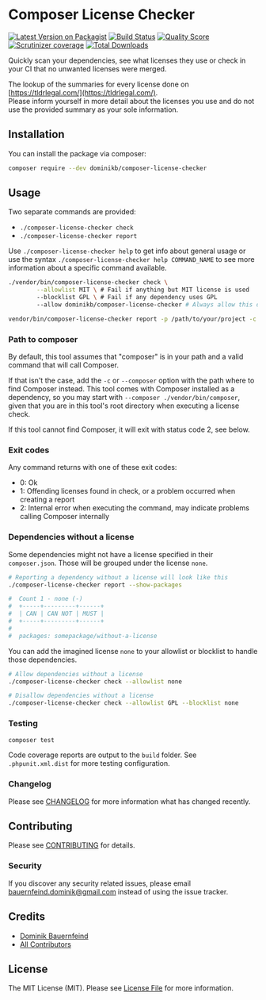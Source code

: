 # Composer License Checker

[![Latest Version on Packagist](https://img.shields.io/packagist/v/dominikb/composer-license-checker.svg?style=flat-square)](https://packagist.org/packages/dominikb/composer-license-checker)
[![Build Status](https://img.shields.io/github/workflow/status/dominikb/composer-license-checker/run-tests?style=flat-square)]()
[![Quality Score](https://img.shields.io/scrutinizer/g/dominikb/composer-license-checker.svg?style=flat-square)](https://scrutinizer-ci.com/g/dominikb/composer-license-checker)
[![Scrutinizer coverage](https://img.shields.io/scrutinizer/coverage/g/dominikb/composer-license-checker.svg?style=flat-square)](https://scrutinizer-ci.com/g/dominikb/composer-license-checker)
[![Total Downloads](https://img.shields.io/packagist/dt/dominikb/composer-license-checker.svg?style=flat-square)](https://packagist.org/packages/dominikb/composer-license-checker)

Quickly scan your dependencies, see what licenses they use or check in your CI that no unwanted licenses were merged.

The lookup of the summaries for every license done on [https://tldrlegal.com/](https://tldrlegal.com/).  
Please inform yourself in more detail about the licenses you use and do not use the provided summary as your sole information.

## Installation

You can install the package via composer:

```bash
composer require --dev dominikb/composer-license-checker
```

## Usage

Two separate commands are provided:
* `./composer-license-checker check`
* `./composer-license-checker report`

Use `./composer-license-checker help` to get info about general usage or use the syntax `./composer-license-checker help COMMAND_NAME` to see more information about a specific command available. 

```bash
./vendor/bin/composer-license-checker check \
        --allowlist MIT \ # Fail if anything but MIT license is used
        --blocklist GPL \ # Fail if any dependency uses GPL
        --allow dominikb/composer-license-checker # Always allow this dependency regardless of its license

vendor/bin/composer-license-checker report -p /path/to/your/project -c /path/to/composer.phar
```

### Path to composer

By default, this tool assumes that "composer" is in your path and a valid command that will call Composer.

If that isn't the case, add the `-c` or `--composer` option with the path where to find Composer instead.
This tool comes with Composer installed as a dependency, so you may start with `--composer ./vendor/bin/composer`, given that you are in this tool's root directory when executing a license check.

If this tool cannot find Composer, it will exit with status code 2, see below.

### Exit codes

Any command returns with one of these exit codes:

- 0: Ok
- 1: Offending licenses found in check, or a problem occurred when creating a report
- 2: Internal error when executing the command, may indicate problems calling Composer internally

### Dependencies without a license

Some dependencies might not have a license specified in their `composer.json`.
Those will be grouped under the license `none`.

```bash
# Reporting a dependency without a license will look like this
./composer-license-checker report --show-packages

#  Count 1 - none (-)
#  +-----+---------+------+
#  | CAN | CAN NOT | MUST |
#  +-----+---------+------+
#
#  packages: somepackage/without-a-license
```

You can add the imagined license `none` to your allowlist or blocklist to handle those dependencies.

```bash
# Allow dependencies without a license
./composer-license-checker check --allowlist none

# Disallow dependencies without a license
./composer-license-checker check --allowlist GPL --blocklist none
```

### Testing

``` bash
composer test
```

Code coverage reports are output to the `build` folder. See `.phpunit.xml.dist` for more testing configuration.

### Changelog

Please see [CHANGELOG](CHANGELOG.md) for more information what has changed recently.

## Contributing

Please see [CONTRIBUTING](CONTRIBUTING.md) for details.

### Security

If you discover any security related issues, please email bauernfeind.dominik@gmail.com instead of using the issue tracker.

## Credits

- [Dominik Bauernfeind](https://github.com/dominikb)
- [All Contributors](../../contributors)

## License

The MIT License (MIT). Please see [License File](LICENSE.md) for more information.
